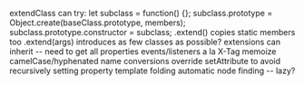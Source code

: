 extendClass can try:
  let subclass = function() {};
  subclass.prototype = Object.create(baseClass.prototype, members);
  subclass.prototype.constructor = subclass;
.extend() copies static members too
.extend(args) introduces as few classes as possible?
extensions can inherit -- need to get all properties
events/listeners a la X-Tag
memoize camelCase/hyphenated name conversions
override setAttribute to avoid recursively setting property
template folding
automatic node finding -- lazy?
